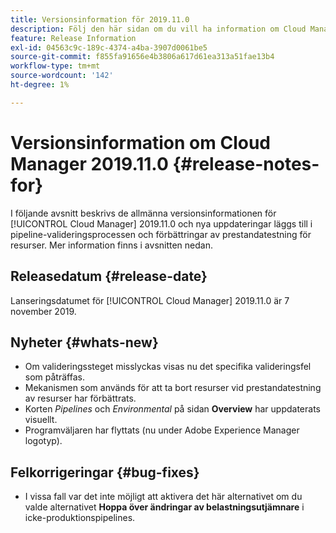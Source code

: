 ```yaml
---
title: Versionsinformation för 2019.11.0
description: Följ den här sidan om du vill ha information om Cloud Manager 2019.11.0.
feature: Release Information
exl-id: 04563c9c-189c-4374-a4ba-3907d0061be5
source-git-commit: f855fa91656e4b3806a617d61ea313a51fae13b4
workflow-type: tm+mt
source-wordcount: '142'
ht-degree: 1%

---
```


# Versionsinformation om Cloud Manager 2019.11.0 {#release-notes-for}

I följande avsnitt beskrivs de allmänna versionsinformationen för [!UICONTROL Cloud Manager] 2019.11.0 och nya uppdateringar läggs till i pipeline-valideringsprocessen och förbättringar av prestandatestning för resurser.
Mer information finns i avsnitten nedan.

## Releasedatum {#release-date}

Lanseringsdatumet för [!UICONTROL Cloud Manager] 2019.11.0 är 7 november 2019.

## Nyheter {#whats-new}

* Om valideringssteget misslyckas visas nu det specifika valideringsfel som påträffas.
* Mekanismen som används för att ta bort resurser vid prestandatestning av resurser har förbättrats.
* Korten *Pipelines* och *Environmental* på sidan **Overview** har uppdaterats visuellt.
* Programväljaren har flyttats (nu under Adobe Experience Manager logotyp).

## Felkorrigeringar {#bug-fixes}

* I vissa fall var det inte möjligt att aktivera det här alternativet om du valde alternativet **Hoppa över ändringar av belastningsutjämnare** i icke-produktionspipelines.
